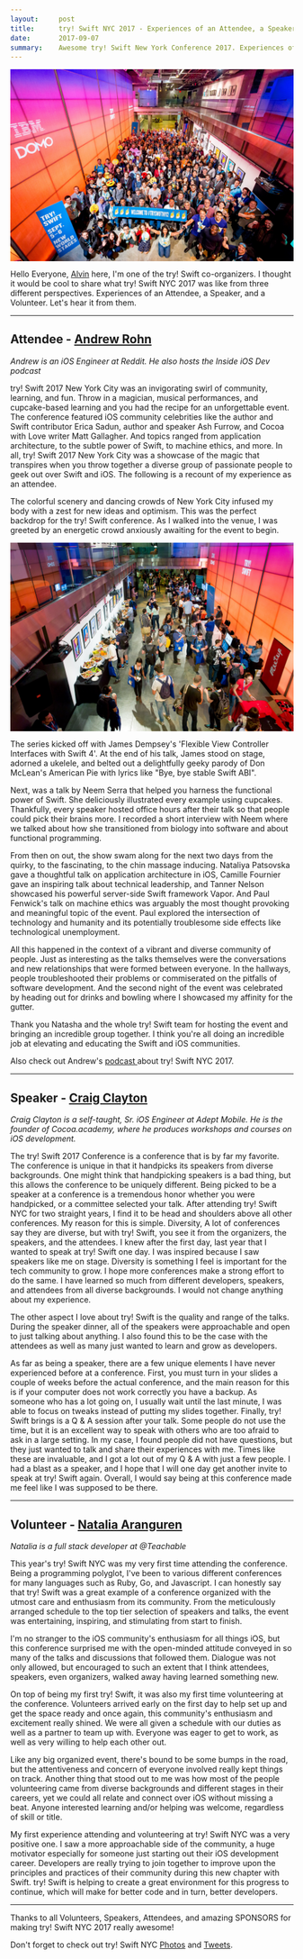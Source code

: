 ```yaml
---
layout:     post
title:      try! Swift NYC 2017 - Experiences of an Attendee, a Speaker, and a Volunteer
date:       2017-09-07
summary:    Awesome try! Swift New York Conference 2017. Experiences of an Attendee, a Speaker, and a Volunteer.
---
```


<img src="/images/nyc-2017/3.jpg" align="center">


Hello Everyone, <a href="https://twitter.com/aaalveee" target="_blank">Alvin</a> here, I'm one of the try! Swift co-organizers. I thought it would be cool to share what try! Swift NYC 2017 was like from three different perspectives. Experiences of an Attendee, a Speaker, and a Volunteer. Let's hear it from them.

<hr>

<h2>Attendee - <a href="https://twitter.com/AndrewRohn" target="_blank">Andrew Rohn</a></h2>  
<i>Andrew is an iOS Engineer at Reddit. He also hosts the Inside iOS Dev podcast</i>

try! Swift 2017 New York City was an invigorating swirl of community, learning, and fun. Throw in a magician, musical performances, and cupcake-based learning and you had the recipe for an unforgettable event. The conference featured iOS community celebrities like the author and Swift contributor Erica Sadun, author and speaker Ash Furrow, and Cocoa with Love writer Matt Gallagher. And topics ranged from application architecture, to the subtle power of Swift, to machine ethics, and more. In all, try! Swift 2017 New York City was a showcase of the magic that transpires when you throw together a diverse group of passionate people to geek out over Swift and iOS. The following is a recount of my experience as an attendee.

The colorful scenery and dancing crowds of New York City infused my body with a zest for new ideas and optimism. This was the perfect backdrop for the try! Swift conference. As I walked into the venue, I was greeted by an energetic crowd anxiously awaiting for the event to begin.

<img src="/images/nyc-2017/4.jpg" align="center">

The series kicked off with James Dempsey's 'Flexible View Controller Interfaces with Swift 4'. At the end of his talk, James stood on stage, adorned a ukelele, and belted out a delightfully geeky parody of Don McLean's American Pie with lyrics like "Bye, bye stable Swift ABI".

Next, was a talk by Neem Serra that helped you harness the functional power of Swift. She deliciously illustrated every example using cupcakes. Thankfully, every speaker hosted office hours after their talk so that people could pick their brains more. I recorded a short interview with Neem where we talked about how she transitioned from biology into software and about functional programming.

From then on out, the show swam along for the next two days from the quirky, to the fascinating, to the chin massage inducing. Nataliya Patsovska gave a thoughtful talk on application architecture in iOS, Camille Fournier gave an inspiring talk about technical leadership, and Tanner Nelson showcased his powerful server-side Swift framework Vapor. And Paul Fenwick's talk on machine ethics was arguably the most thought provoking and meaningful topic of the event. Paul explored the intersection of technology and humanity and its potentially troublesome side effects like technological unemployment.

All this happened in the context of a vibrant and diverse community of people. Just as interesting as the talks themselves were the conversations and new relationships that were formed between everyone. In the hallways, people troubleshooted their problems or commiserated on the pitfalls of software development. And the second night of the event was celebrated by heading out for drinks and bowling where I showcased my affinity for the gutter.

Thank you Natasha and the whole try! Swift team for hosting the event and bringing an incredible group together. I think you're all doing an incredible job at elevating and educating the Swift and iOS communities.

Also check out Andrew's <a href="http://insideiosdev.com/tryswiftnyc2017" target="_blank"> podcast </a>about try! Swift NYC 2017.

<hr>

<h2>Speaker - <a href="https://twitter.com/thedevme" target="_blank">Craig Clayton</a></h2>  
<i>Craig Clayton is a self-taught, Sr. iOS Engineer at Adept Mobile. He is the founder of Cocoa.academy, where he produces workshops and courses on iOS development.</i>

The try! Swift 2017 Conference is a conference that is by far my favorite. The conference is unique in that it handpicks its speakers from diverse backgrounds. One might think that handpicking speakers is a bad thing, but this allows the conference to be uniquely different. Being picked to be a speaker at a conference is a tremendous honor whether you were handpicked, or a committee selected your talk. After attending try! Swift NYC for two straight years, I find it to be head and shoulders above all other conferences. My reason for this is simple. Diversity, A lot of conferences say they are diverse, but with try! Swift, you see it from the organizers, the speakers, and the attendees.  I knew after the first day, last year that I wanted to speak at try! Swift one day.  I was inspired because I saw speakers like me on stage. Diversity is something I feel is important for the tech community to grow. I hope more conferences make a strong effort to do the same.  I have learned so much from different developers, speakers, and attendees from all diverse backgrounds.  I would not change anything about my experience.

The other aspect I love about try! Swift is the quality and range of the talks. During the speaker dinner, all of the speakers were approachable and open to just talking about anything. I also found this to be the case with the attendees as well as many just wanted to learn and grow as developers.

As far as being a speaker, there are a few unique elements I have never experienced before at a conference. First, you must turn in your slides a couple of weeks before the actual conference, and the main reason for this is if your computer does not work correctly you have a backup. As someone who has a lot going on, I usually wait until the last minute, I was able to focus on tweaks instead of putting my slides together. Finally, try! Swift brings is a Q & A session after your talk. Some people do not use the time, but it is an excellent way to speak with others who are too afraid to ask in a large setting. In my case, I found people did not have questions, but they just wanted to talk and share their experiences with me. Times like these are invaluable, and I got a lot out of my Q & A with just a few people. I had a blast as a speaker, and I hope that I will one day get another invite to speak at try! Swift again. Overall, I would say being at this conference made me feel like I was supposed to be there.

<hr>

<h2>Volunteer - <a href="https://twitter.com/metaprogrammed" target="_blank">Natalia Aranguren</a></h2>  
<i>Natalia is a full stack developer at @Teachable</i>

This year's try! Swift NYC was my very first time attending the conference. Being a programming polyglot, I've been to various different conferences for many languages such as Ruby, Go, and Javascript. I can honestly say that try! Swift was a great example of a conference organized with the utmost care and enthusiasm from its community. From the meticulously arranged schedule to the top tier selection of speakers and talks, the event was entertaining, inspiring, and stimulating from start to finish.

I'm no stranger to the iOS community's enthusiasm for all things iOS, but this conference surprised me with the open-minded attitude conveyed in so many of the talks and discussions that followed them. Dialogue was not only allowed, but encouraged to such an extent that I think attendees, speakers, even organizers, walked away having learned something new.

On top of being my first try! Swift, it was also my first time volunteering at the conference. Volunteers arrived early on the first day to help set up and get the space ready and once again, this community's enthusiasm and excitement really shined. We were all given a schedule with our duties as well as a partner to team up with. Everyone was eager to get to work, as well as very willing to help each other out.

Like any big organized event, there's bound to be some bumps in the road, but the attentiveness and concern of everyone involved really kept things on track. Another thing that stood out to me was how most of the people volunteering came from diverse backgrounds and different stages in their careers, yet we could all relate and connect over iOS without missing a beat. Anyone interested learning and/or helping was welcome, regardless of skill or title.

My first experience attending and volunteering at try! Swift NYC was a very positive one. I saw a more approachable side of the community, a huge motivator especially for someone just starting out their iOS development career. Developers are really trying to join together to improve upon the principles and practices of their community during this new chapter with Swift. try! Swift is helping to create a great environment for this progress to continue, which will make for better code and in turn, better developers.

<hr>


Thanks to all Volunteers, Speakers, Attendees, and amazing SPONSORS for making try! Swift NYC 2017 really awesome!

Don't forget to check out try! Swift NYC <a href="https://www.flickr.com/photos/tryswift/albums" target="_blank">Photos</a> and <a href="https://twitter.com/tryswiftnyc/" target="_blank">Tweets</a>.
